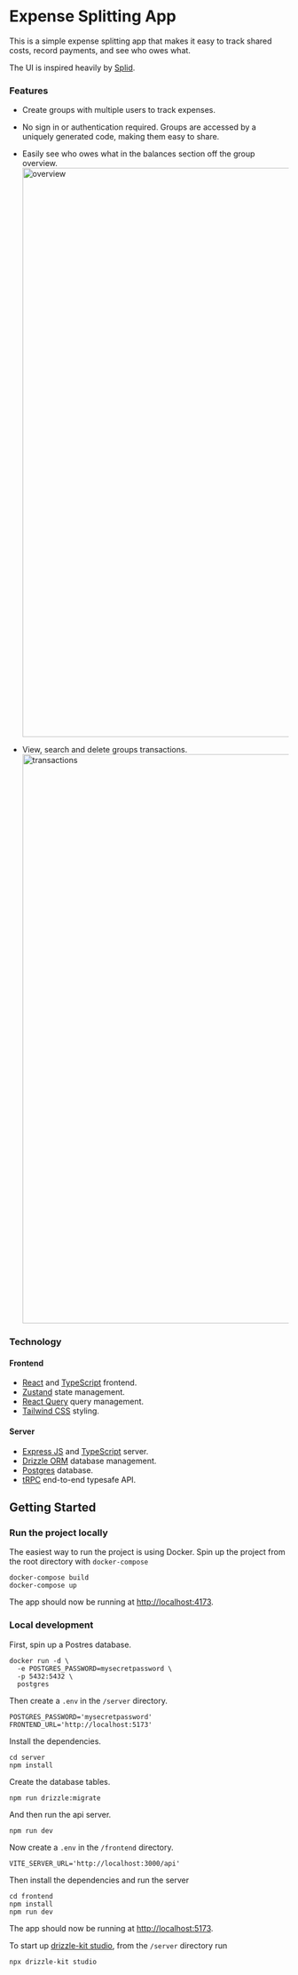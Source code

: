 # Expense Splitting App

This is a simple expense splitting app that makes it easy to track shared costs, record payments, and see who owes what.

The UI is inspired heavily by [Splid](https://splid.app/).

### Features

- Create groups with multiple users to track expenses.
- No sign in or authentication required. Groups are accessed by a uniquely generated code, making them easy to share.
- Easily see who owes what in the balances section off the group overview.
  <img width="1025" alt="overview" src="https://github.com/user-attachments/assets/3cb14f2d-e7de-4e4b-848d-c2f2515d7486" />

- View, search and delete groups transactions.
  <img width="1025" alt="transactions" src="https://github.com/user-attachments/assets/271c04a4-0e0d-42ee-9622-a230a5444cb8" />

### Technology

#### Frontend

- [React](https://react.dev/) and [TypeScript](https://www.typescriptlang.org/) frontend.
- [Zustand](https://zustand.docs.pmnd.rs/) state management.
- [React Query](https://trpc.io/docs/client/tanstack-react-query/setup) query management.
- [Tailwind CSS](https://tailwindcss.com/) styling.

#### Server

- [Express JS](https://expressjs.com/) and [TypeScript](https://www.typescriptlang.org/) server.
- [Drizzle ORM](https://orm.drizzle.team/docs/overview) database management.
- [Postgres](https://www.postgresql.org/) database.
- [tRPC](https://trpc.io/) end-to-end typesafe API.

## Getting Started

### Run the project locally

The easiest way to run the project is using Docker. Spin up the project from the root directory with `docker-compose`

```
docker-compose build
docker-compose up
```

The app should now be running at [http://localhost:4173](http://localhost:4173).

### Local development

First, spin up a Postres database.

```
docker run -d \
  -e POSTGRES_PASSWORD=mysecretpassword \
  -p 5432:5432 \
  postgres
```

Then create a `.env` in the `/server` directory.

```
POSTGRES_PASSWORD='mysecretpassword'
FRONTEND_URL='http://localhost:5173'
```

Install the dependencies.

```
cd server
npm install
```

Create the database tables.

```
npm run drizzle:migrate
```

And then run the api server.

```
npm run dev
```

Now create a `.env` in the `/frontend` directory.

```
VITE_SERVER_URL='http://localhost:3000/api'
```

Then install the dependencies and run the server

```
cd frontend
npm install
npm run dev
```

The app should now be running at [http://localhost:5173](http://localhost:5173).

To start up [drizzle-kit studio](https://orm.drizzle.team/docs/drizzle-kit-studio), from the `/server` directory run

```
npx drizzle-kit studio
```
